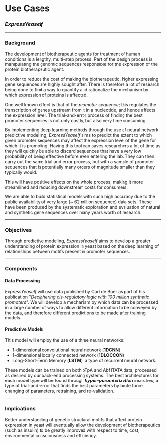 # Use Cases

### _ExpressYeaself_

----
### Background

The development of biotherapeutic agents for treatment of human conditions is a lengthy, multi-step process. Part of the design process is manipulating the genomic sequences responsible for the expression of the protein biotherapeutic agent.

In order to reduce the cost of making the biotherapeutic, higher expressing gene sequences are highly sought after. There is therefore a lot of research being done to find a way to quantify and rationalize the mechanism by which expression of proteins is affected.

One well known effect is that of the _promoter sequence_; this regulates the transcription of genes upstream from it in a nucleotide, and hence affects the expression level. The trial-and-error process of finding the best promoter sequences is not only costly, but also very time consuming. 

By implementing deep learning methods through the use of neural network predictive modelling, _ExpressYeaself_ aims to predict the extent to which given promoter sequences may affect the expression level of the gene for which it is promoting. Having this tool can saves researchers a lot of time as they will quickly be able to discard sequences that have a very low probability of being effective before even entering the lab. They can then carry out the same trial and error process, but with a sample of promoter sequences that is potentially many orders of magnitude smaller than they typically would.

This will have positive effects on the whole process; making it more streamlined and reducing downstream costs for consumers.

We are able to build statistical models with such high accuracy due to the public availability of very large (~ 62 million sequence) data sets. These have been produced by the systematic exploration and evaluation of natural and synthetic gene sequences over many years worth of research.

----
### Objectives

Through predictive modeling, _ExpressYeaself_ aims to develop a greater understanding of protein expression in yeast based on the deep learning of relationships between motifs present in promoter sequences.

----
### Components

#### Data Processing

_ExpressYeaself_ will use data published by Carl de Boer as part of his publication "_Deciphering cis-regulatory logic with 100 million synthetic promoters_". We will develop a mechanism by which data can be processed in a large number of ways to allow different information to be conveyed by the data, and therefore different predictions to be made after training models. 

#### Predictive Models

This model will employ the use of a three neural networks:
  
* 1-dimensional convolutional neural network (**1DCNN**)  
* 1-dimensional locally connected network (**1DLOCCON**)  
* Long-Short-Term Memory (**LSTM**), a type of recurrent neural network.

These models can be trained on both pTpA and Abf1TATA data, processed as desired by our back-end processing systems. The best architectures for each model type will be found through **_hyper-paramterization_** searches; a type of trial-and-error that finds the best parameters by brute force changing of parameters, retraining, and re-validation.

----
### Implications

Better understanding of genetic structural motifs that affect protein expression in yeast will eventually allow the development of biotherapeutics (such as insulin) to be greatly improved with respect to time, cost, environmental consciousness and efficiency.
 

